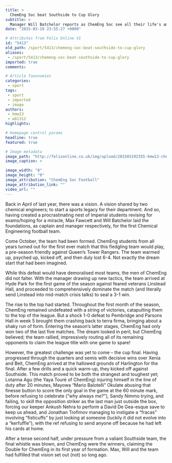 ```yaml
---
title: >
  ChemEng Soc beat Southside to Cup Glory
subtitle: >
  Manager Will Batchelor reports as ChemEng Soc see all their life's ambitions realised
date: "2015-03-19 23:55:27 +0000"

# Attributes from Felix Online V1
id: "5413"
old_path: /sport/5413/chemeng-soc-beat-southside-to-cup-glory
aliases:
 - /sport/5413/chemeng-soc-beat-southside-to-cup-glory
imported: true
comments:

# Article Taxonomies
categories:
 - sport
tags:
 - sport
 - imported
 - image
authors:
 - kmw13
 - wb1312
highlights:

# Homepage control params
headline: true
featured: true

# Image metadata
image_path: "http://felixonline.co.uk/img/upload/201503192355-kmw13-chemeng%20trophy%20photo.jpg"
image_caption: >

image_width: "0"
image_height: "0"
image_attribution: "ChemEng Soc Football"
image_attribution_link: ""
video_url: ""
---
```


Back in April of last year, there was a vision. A vision shared by two chemical engineers; to start a sports legacy for their department. And so, having created a procrastinating nest of Imperial students revising for exams/hoping for a miracle, Max Fawcett and Will Batchelor laid the foundations, as captain and manager respectively, for the first Chemical Engineering football team.

Come October, the team had been formed. ChemEng students from all years turned out for the first ever match that this fledgling team would play, a pre-season friendly against Queen’s Tower Rangers. The team warmed up, psyched up, kicked off, and then duly lost 6-4. Not exactly the dream start that had been imagined.

While this defeat would have demoralised most teams, the men of ChemEng did not falter. With the manager drawing up new tactics, the team arrived at Hyde Park for the first game of the season against feared veterans Linstead Hall, and proceeded to comprehensively dominate the match (and literally send Linstead into mid-match crisis talks) to seal a 3-1 win.

The rise to the top had started. Throughout the first month of the season, ChemEng remained undefeated with a string of victories, catapulting them to the top of the league. But a shock 1-0 defeat to Pembridge and Parsons Hall in week 5 brought them crashing back to terra firma, bringing about a shaky run of form. Entering the season’s latter stages, ChemEng had only won two of the last five matches. The dream looked in peril, but ChemEng believed; the team rallied, impressively routing all of its remaining opponents to claim the league title with one game to spare!

However, the greatest challenge was yet to come – the cup final. Having progressed through the quarters and semis with decisive wins over Xenia and Beit, ChemEng arrived at the hallowed grounds of Harlington for the final. After a few drills and a quick warm-up, they kicked off against Southside. This match proved to be both the strangest and toughest yet; Lotanna Agu (the Yaya Touré of ChemEng) injuring himself in the line of duty after 20 minutes, Mayowa “Mario Balotelli” Okulate abusing that finesse button to score the only goal in the game at the 60 minute mark, before refusing to celebrate (“why always me?”), Sandy Nimmo trying, and failing, to skill the opposition striker as the last man just outside the box, forcing our keeper Ankush Nehra to perform a David De Gea-esque save to keep us ahead, and Jonathan Trofimov managing to instigate a “fracas” involving “fisticuffs” by just looking at someone (luckily it did not evolve into a “kerfuffle”), with the ref refusing to send anyone off because he had left his cards at home.

After a tense second half, under pressure from a valiant Southside team, the final whistle was blown, and ChemEng were the winners, claiming the Double for ChemEng in its first year of formation. Max, Will and the team had fulfilled that vision set out (not) so long ago.
